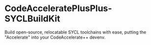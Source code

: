# CodeAcceleratePlusPlus-SYCLBuildKit
Build open-source, relocatable SYCL toolchains with ease, putting the "Accelerate" into your CodeAccelerate++ devenv.
